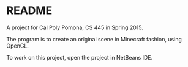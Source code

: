 # README #

A project for Cal Poly Pomona, CS 445 in Spring 2015.

The program is to create an original scene in Minecraft fashion, using OpenGL.

To work on this project, open the project in NetBeans IDE.